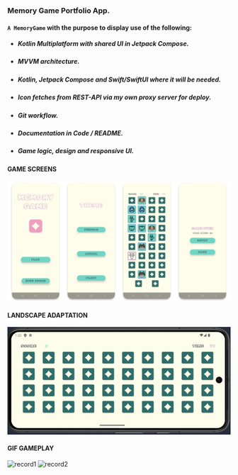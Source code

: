 ### Memory Game Portfolio App.

#### `A MemoryGame`  with the purpose to display use of the following:

* ##### Kotlin Multiplatform with shared UI in Jetpack Compose.
* ##### MVVM architecture.
* ##### Kotlin, Jetpack Compose and Swift/SwiftUI where it will be needed. 
* ##### Icon fetches from REST-API via my own proxy server for deploy. 
* ##### Git workflow.
* ##### Documentation in Code / README.
* ##### Game logic, design and responsive UI.

#### GAME SCREENS
![Game screens](assets/game_screens_preview.png)

#### LANDSCAPE ADAPTATION
![Landscape adaptation](assets/landscape.png)


#### GIF GAMEPLAY
<p>
<img src="assets/record_1.gif" width="270" height="660" alt="record1">
<img src="assets/record_2.gif" width="270" height="660" alt="record2">
</p>
